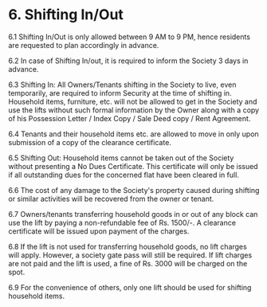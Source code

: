 # 6. Shifting In/Out

6.1	Shifting In/Out is only allowed between 9 AM to 9 PM, hence residents are requested to plan accordingly in advance.

6.2	In case of Shifting In/out, it is required to inform the Society 3 days in advance.

6.3	Shifting In: All Owners/Tenants shifting in the Society to live, even temporarily, are required to inform Security at the time of shifting in. Household items, furniture, etc. will not be allowed to get in the Society and use the lifts without such formal information by the Owner along with a copy of his Possession Letter / Index Copy / Sale Deed copy / Rent Agreement.

6.4	Tenants and their household items etc. are allowed to move in only upon submission of a copy of the clearance certificate.

6.5	Shifting Out: Household items cannot be taken out of the Society without presenting a No Dues Certificate. This certificate will only be issued if all outstanding dues for the concerned flat have been cleared in full.

6.6	The cost of any damage to the Society's property caused during shifting or similar activities will be recovered from the owner or tenant.

6.7	Owners/tenants transferring household goods in or out of any block can use the lift by paying a non-refundable fee of Rs. 1500/-. A clearance certificate will be issued upon payment of the charges.

6.8	If the lift is not used for transferring household goods, no lift charges will apply. However, a society gate pass will still be required. If lift charges are not paid and the lift is used, a fine of Rs. 3000 will be charged on the spot.

6.9	For the convenience of others, only one lift should be used for shifting household items.
